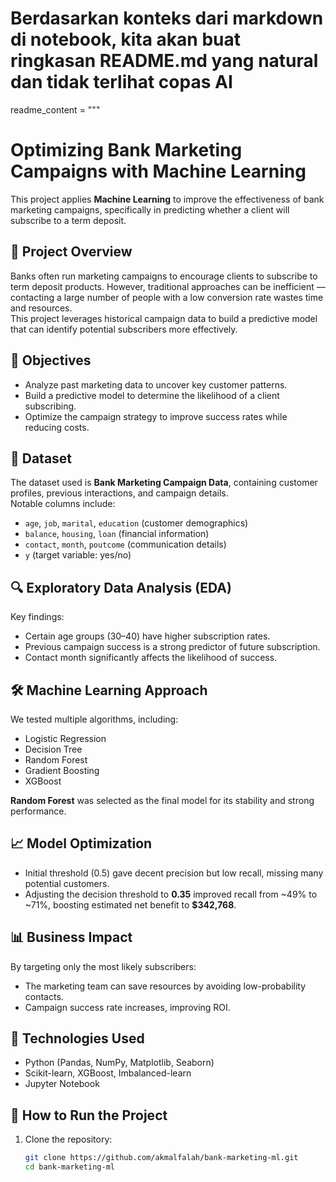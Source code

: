 # Berdasarkan konteks dari markdown di notebook, kita akan buat ringkasan README.md yang natural dan tidak terlihat copas AI

readme_content = """
# Optimizing Bank Marketing Campaigns with Machine Learning

This project applies **Machine Learning** to improve the effectiveness of bank marketing campaigns, specifically in predicting whether a client will subscribe to a term deposit.

## 📌 Project Overview
Banks often run marketing campaigns to encourage clients to subscribe to term deposit products. However, traditional approaches can be inefficient — contacting a large number of people with a low conversion rate wastes time and resources.  
This project leverages historical campaign data to build a predictive model that can identify potential subscribers more effectively.

## 🎯 Objectives
- Analyze past marketing data to uncover key customer patterns.
- Build a predictive model to determine the likelihood of a client subscribing.
- Optimize the campaign strategy to improve success rates while reducing costs.

## 📂 Dataset
The dataset used is **Bank Marketing Campaign Data**, containing customer profiles, previous interactions, and campaign details.  
Notable columns include:
- `age`, `job`, `marital`, `education` (customer demographics)
- `balance`, `housing`, `loan` (financial information)
- `contact`, `month`, `poutcome` (communication details)
- `y` (target variable: yes/no)

## 🔍 Exploratory Data Analysis (EDA)
Key findings:
- Certain age groups (30–40) have higher subscription rates.
- Previous campaign success is a strong predictor of future subscription.
- Contact month significantly affects the likelihood of success.

## 🛠 Machine Learning Approach
We tested multiple algorithms, including:
- Logistic Regression
- Decision Tree
- Random Forest
- Gradient Boosting
- XGBoost

**Random Forest** was selected as the final model for its stability and strong performance.

## 📈 Model Optimization
- Initial threshold (0.5) gave decent precision but low recall, missing many potential customers.
- Adjusting the decision threshold to **0.35** improved recall from ~49% to ~71%, boosting estimated net benefit to **$342,768**.

## 📊 Business Impact
By targeting only the most likely subscribers:
- The marketing team can save resources by avoiding low-probability contacts.
- Campaign success rate increases, improving ROI.

## 🚀 Technologies Used
- Python (Pandas, NumPy, Matplotlib, Seaborn)
- Scikit-learn, XGBoost, Imbalanced-learn
- Jupyter Notebook

## 📌 How to Run the Project
1. Clone the repository:
   ```bash
   git clone https://github.com/akmalfalah/bank-marketing-ml.git
   cd bank-marketing-ml

